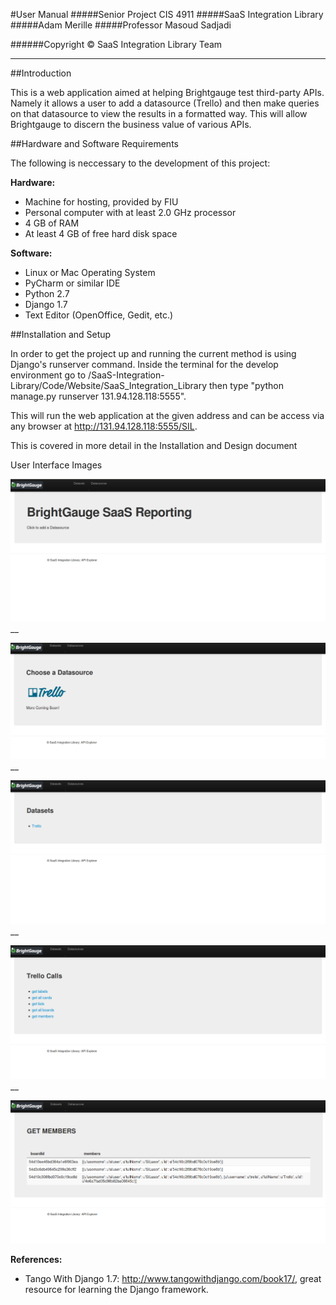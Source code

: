 #User Manual
#####Senior Project CIS 4911
#####SaaS Integration Library
#####Adam Merille
#####Professor Masoud Sadjadi




######Copyright :copyright: SaaS Integration Library Team 

-------

##Introduction

This is a web application aimed at helping Brightgauge test third-party APIs. Namely it allows a user to add a datasource (Trello) and then make queries on that datasource to view the results in a formatted way. This will allow Brightgauge to discern the business value of various APIs.

##Hardware and Software Requirements

The following is neccessary to the development of this project:

**Hardware:**
* Machine for hosting, provided by FIU
* Personal computer with at least 2.0 GHz processor
* 4 GB of RAM
* At least 4 GB of free hard disk space

**Software:**
* Linux or Mac Operating System
* PyCharm or similar IDE
* Python 2.7
* Django 1.7 
* Text Editor (OpenOffice, Gedit, etc.)

##Installation and Setup

In order to get the project up and running the current method is using Django's runserver command. Inside the terminal for the develop environment go to /SaaS-Integration-Library/Code/Website/SaaS_Integration_Library then type "python manage.py runserver 131.94.128.118:5555".

This will run the web application at the given address and can be access via any browser at http://131.94.128.118:5555/SIL.

This is covered in more detail in the Installation and Design document


User Interface Images

![Image of Home Page](images/HomePage.png?raw=true)
__

![Image of Create DataSource Page](images/CreateDatasourcePage.png?raw=true)
__

![Image of Datasets Page](images/DatasetsPage.png?raw=true)
__

![Image of Trello Calls Page](images/TrelloCallsPage.png?raw=true)
__

![Image of Trello Get Members Call Page](images/TrelloGetMembersCallPage.png?raw=true)


**References:**
* Tango With Django 1.7: http://www.tangowithdjango.com/book17/, great resource for learning the Django framework.


